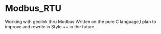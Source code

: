 # Modbus_RTU
Working with geolink thru Modbus
Written on the pure C language,I plan to improve and rewrite in Style ++ in the future.

